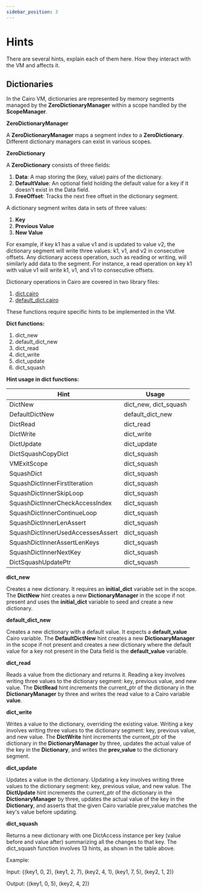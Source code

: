 ```yaml
---
sidebar_position: 3
---
```


# Hints

There are several hints, explain each of them here. How they interact with the VM and affects it.

## Dictionaries

In the Cairo VM, dictionaries are represented by memory segments managed by the **ZeroDictionaryManager** within a scope handled by the **ScopeManager**.

**ZeroDictionaryManager**

A **ZeroDictionaryManager** maps a segment index to a **ZeroDictionary**. Different dictionary managers can exist in various scopes.

**ZeroDictionary**

A **ZeroDictionary** consists of three fields:

1. **Data**: A map storing the (key, value) pairs of the dictionary.
2. **DefaultValue**: An optional field holding the default value for a key if it doesn't exist in the Data field.
3. **FreeOffset**: Tracks the next free offset in the dictionary segment.

A dictionary segment writes data in sets of three values:
1. **Key**
2. **Previous Value**
3. **New Value**

For example, if key k1 has a value v1 and is updated to value v2, the dictionary segment will write three values: k1, v1, and v2 in consecutive offsets. Any dictionary access operation, such as reading or writing, will similarly add data to the segment. For instance, a read operation on key k1 with value v1 will write k1, v1, and v1 to consecutive offsets.

Dictionary operations in Cairo are covered in two library files:
1. [dict.cairo](https://github.com/starkware-libs/cairo-lang/blob/master/src/starkware/cairo/common/dict.cairo)
2. [default_dict.cairo](https://github.com/starkware-libs/cairo-lang/blob/master/src/starkware/cairo/common/default_dict.cairo)

These functions require specific hints to be implemented in the VM.

**Dict functions:**
1. dict_new
2. default_dict_new
3. dict_read
4. dict_write
5. dict_update
6. dict_squash

**Hint usage in dict functions:**

| Hint                              | Usage                 |
|-----------------------------------|-----------------------|
| DictNew                           | dict_new, dict_squash |
| DefaultDictNew                    | default_dict_new      |
| DictRead                          | dict_read             |
| DictWrite                         | dict_write            |
| DictUpdate                        | dict_update           |
| DictSquashCopyDict                | dict_squash           |
| VMExitScope                       | dict_squash           |
| SquashDict                        | dict_squash           |
| SquashDictInnerFirstIteration     | dict_squash           |
| SquashDictInnerSkipLoop           | dict_squash           |
| SquashDictInnerCheckAccessIndex   | dict_squash           |
| SquashDictInnerContinueLoop       | dict_squash           |
| SquashDictInnerLenAssert          | dict_squash           |
| SquashDictInnerUsedAccessesAssert | dict_squash           |
| SquashDictInnerAssertLenKeys      | dict_squash           |
| SquashDictInnerNextKey            | dict_squash           |
| DictSquashUpdatePtr               | dict_squash           |

**dict_new**

Creates a new dictionary. It requires an **initial_dict** variable set in the scope. The **DictNew** hint creates a new **DictionaryManager** in the scope if not present and uses the **initial_dict** variable to seed and create a new dictionary.

**default_dict_new**

Creates a new dictionary with a default value. It expects a **default_value** Cairo variable. The **DefaultDictNew** hint creates a new **DictionaryManager** in the scope if not present and creates a new dictionary where the default value for a key not present in the Data field is the **default_value** variable.

**dict_read**

Reads a value from the dictionary and returns it. Reading a key involves writing three values to the dictionary segment: key, previous value, and new value. The **DictRead** hint increments the current_ptr of the dictionary in the **DictionaryManager** by three and writes the read value to a Cairo variable **value**.

**dict_write**

Writes a value to the dictionary, overriding the existing value. Writing a key involves writing three values to the dictionary segment: key, previous value, and new value. The **DictWrite** hint increments the current_ptr of the dictionary in the **DictionaryManager** by three, updates the actual value of the key in the **Dictionary**, and writes the **prev_value** to the dictionary segment.

**dict_update**

Updates a value in the dictionary. Updating a key involves writing three values to the dictionary segment: key, previous value, and new value. The **DictUpdate** hint increments the current_ptr of the dictionary in the **DictionaryManager** by three, updates the actual value of the key in the **Dictionary**, and asserts that the given Cairo variable prev_value matches the key's value before updating.

**dict_squash**

Returns a new dictionary with one DictAccess instance per key (value before and value after) summarizing all the changes to that key. The dict_squash function involves 13 hints, as shown in the table above.

Example:

Input: {(key1, 0, 2), (key1, 2, 7), (key2, 4, 1), (key1, 7, 5), (key2, 1, 2)}

Output: {(key1, 0, 5), (key2, 4, 2)} 
